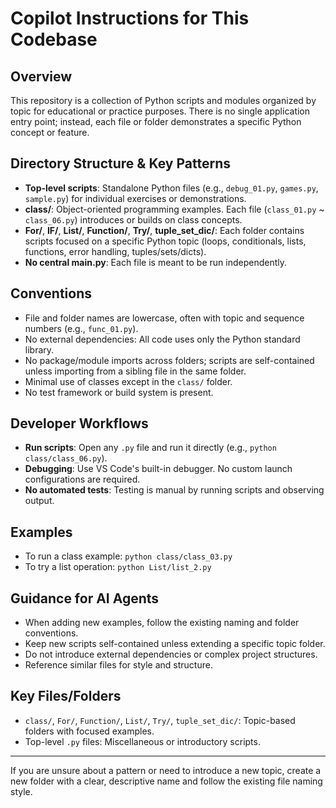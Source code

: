 # Copilot Instructions for This Codebase

## Overview
This repository is a collection of Python scripts and modules organized by topic for educational or practice purposes. There is no single application entry point; instead, each file or folder demonstrates a specific Python concept or feature.

## Directory Structure & Key Patterns
- **Top-level scripts**: Standalone Python files (e.g., `debug_01.py`, `games.py`, `sample.py`) for individual exercises or demonstrations.
- **class/**: Object-oriented programming examples. Each file (`class_01.py` ~ `class_06.py`) introduces or builds on class concepts.
- **For/**, **IF/**, **List/**, **Function/**, **Try/**, **tuple_set_dic/**: Each folder contains scripts focused on a specific Python topic (loops, conditionals, lists, functions, error handling, tuples/sets/dicts).
- **No central main.py**: Each file is meant to be run independently.

## Conventions
- File and folder names are lowercase, often with topic and sequence numbers (e.g., `func_01.py`).
- No external dependencies: All code uses only the Python standard library.
- No package/module imports across folders; scripts are self-contained unless importing from a sibling file in the same folder.
- Minimal use of classes except in the `class/` folder.
- No test framework or build system is present.

## Developer Workflows
- **Run scripts**: Open any `.py` file and run it directly (e.g., `python class/class_06.py`).
- **Debugging**: Use VS Code's built-in debugger. No custom launch configurations are required.
- **No automated tests**: Testing is manual by running scripts and observing output.

## Examples
- To run a class example: `python class/class_03.py`
- To try a list operation: `python List/list_2.py`

## Guidance for AI Agents
- When adding new examples, follow the existing naming and folder conventions.
- Keep new scripts self-contained unless extending a specific topic folder.
- Do not introduce external dependencies or complex project structures.
- Reference similar files for style and structure.

## Key Files/Folders
- `class/`, `For/`, `Function/`, `List/`, `Try/`, `tuple_set_dic/`: Topic-based folders with focused examples.
- Top-level `.py` files: Miscellaneous or introductory scripts.

---
If you are unsure about a pattern or need to introduce a new topic, create a new folder with a clear, descriptive name and follow the existing file naming style.
